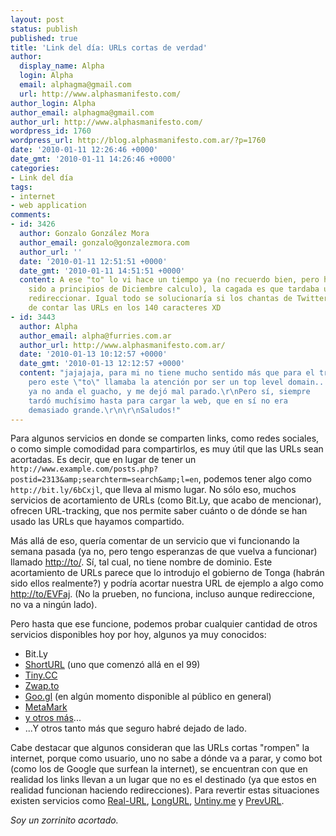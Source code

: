 ```yaml
---
layout: post
status: publish
published: true
title: 'Link del día: URLs cortas de verdad'
author:
  display_name: Alpha
  login: Alpha
  email: alphagma@gmail.com
  url: http://www.alphasmanifesto.com/
author_login: Alpha
author_email: alphagma@gmail.com
author_url: http://www.alphasmanifesto.com/
wordpress_id: 1760
wordpress_url: http://blog.alphasmanifesto.com.ar/?p=1760
date: '2010-01-11 12:26:46 +0000'
date_gmt: '2010-01-11 14:26:46 +0000'
categories:
- Link del día
tags:
- internet
- web application
comments:
- id: 3426
  author: Gonzalo González Mora
  author_email: gonzalo@gonzalezmora.com
  author_url: ''
  date: '2010-01-11 12:51:51 +0000'
  date_gmt: '2010-01-11 14:51:51 +0000'
  content: A ese "to" lo vi hace un tiempo ya (no recuerdo bien, pero habrá
    sido a principios de Diciembre calculo), la cagada es que tardaba una banda en
    redireccionar. Igual todo se solucionaría si los chantas de Twitter dejaran
    de contar las URLs en los 140 caracteres XD
- id: 3443
  author: Alpha
  author_email: alpha@furries.com.ar
  author_url: http://www.alphasmanifesto.com.ar/
  date: '2010-01-13 10:12:57 +0000'
  date_gmt: '2010-01-13 12:12:57 +0000'
  content: "jajajaja, para mi no tiene mucho sentido más que para el tracking,
    pero este \"to\" llamaba la atención por ser un top level domain... igual
    ya no anda el guacho, y me dejó mal parado.\r\nPero sí, siempre
    tardó muchísimo hasta para cargar la web, que en sí no era
    demasiado grande.\r\n\r\nSaludos!"
---
```


Para algunos servicios en donde se comparten links, como redes sociales, o como simple comodidad para compartirlos, es muy útil que las URLs sean acortadas. Es decir, que en lugar de tener un `http://www.example.com/posts.php?postid=2313&amp;searchterm=search&amp;l=en`, podemos tener algo como `http://bit.ly/6bCxjl`, que lleva al mismo lugar. No sólo eso, muchos servicios de acortamiento de URLs (como Bit.Ly, que acabo de mencionar), ofrecen URL-tracking, que nos permite saber cuánto o de dónde se han usado las URLs que hayamos compartido.

Más allá de eso, quería comentar de un servicio que vi funcionando la semana pasada (ya no, pero tengo esperanzas de que vuelva a funcionar) llamado <a href="http://to/">http://to/</a>. Sí, tal cual, no tiene nombre de dominio. Este acortamiento de URLs parece que lo introdujo el gobierno de Tonga (habrán sido ellos realmente?) y podría acortar nuestra URL de ejemplo a algo como <a href="http://to/EVFaj">http://to/EVFaj</a>. (No la prueben, no funciona, incluso aunque redireccione, no va a ningún lado).

Pero hasta que ese funcione, podemos probar cualquier cantidad de otros servicios disponibles hoy por hoy, algunos ya muy conocidos:

- Bit.Ly
- <a href="http://www.shorturl.com/">ShortURL</a> (uno que comenzó allá en el 99)
- <a href="http://www.tiny.cc/">Tiny.CC</a>
- <a href="http://zwap.to/">Zwap.to</a>
- <a href="http://goo.gl/">Goo.gl</a> (en algún momento disponible al público en general)
- <a href="http://metamark.net/">MetaMark</a>
- <a href="http://lists.econsultant.com/top-10-url-redirection-services.html">y otros más</a>...
- ...Y otros tanto más que seguro habré dejado de lado.

Cabe destacar que algunos consideran que las URLs cortas "rompen" la internet, porque como usuario, uno no sabe a dónde va a parar, y como bot (como los de Google que surfean la internet), se encuentran con que en realidad los links llevan a un lugar que no es el destinado (ya que estos en realidad funcionan haciendo redirecciones). Para revertir estas situaciones existen servicios como <a href="http://real-url.org/">Real-URL</a>, <a href="http://www.longurlplease.com/">LongURL</a>, <a href="http://www.untiny.me/">Untiny.me</a> y <a href="http://www.prevurl.com/">PrevURL</a>.

_Soy un zorrinito acortado._

